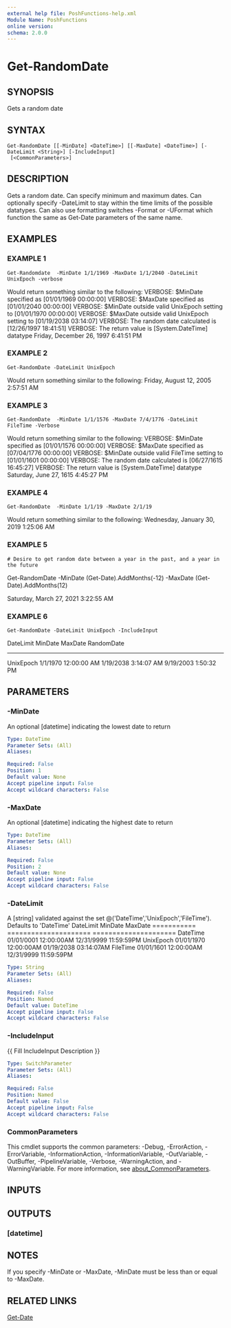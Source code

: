 ```yaml
---
external help file: PoshFunctions-help.xml
Module Name: PoshFunctions
online version:
schema: 2.0.0
---
```


# Get-RandomDate

## SYNOPSIS
Gets a random date

## SYNTAX

```
Get-RandomDate [[-MinDate] <DateTime>] [[-MaxDate] <DateTime>] [-DateLimit <String>] [-IncludeInput]
 [<CommonParameters>]
```

## DESCRIPTION
Gets a random date.
Can specify minimum and maximum dates.
Can optionally specify -DateLimit to
stay within the time limits of the possible datatypes.
Can also use formatting switches -Format
or -UFormat which function the same as Get-Date parameters of the same name.

## EXAMPLES

### EXAMPLE 1
```
Get-Randomdate  -MinDate 1/1/1969 -MaxDate 1/1/2040 -DateLimit UnixEpoch -verbose
```

Would return something similar to the following:
VERBOSE: $MinDate specified as \[01/01/1969 00:00:00\]
VERBOSE: $MaxDate specified as \[01/01/2040 00:00:00\]
VERBOSE: $MinDate outside valid UnixEpoch setting to \[01/01/1970 00:00:00\]
VERBOSE: $MaxDate outside valid UnixEpoch setting to \[01/19/2038 03:14:07\]
VERBOSE: The random date calculated is \[12/26/1997 18:41:51\]
VERBOSE: The return value is \[System.DateTime\] datatype
Friday, December 26, 1997 6:41:51 PM

### EXAMPLE 2
```
Get-RandomDate -DateLimit UnixEpoch
```

Would return something similar to the following:
Friday, August 12, 2005 2:57:51 AM

### EXAMPLE 3
```
Get-RandomDate  -MinDate 1/1/1576 -MaxDate 7/4/1776 -DateLimit FileTime -Verbose
```

Would return something similar to the following:
VERBOSE: $MinDate specified as \[01/01/1576 00:00:00\]
VERBOSE: $MaxDate specified as \[07/04/1776 00:00:00\]
VERBOSE: $MinDate outside valid FileTime setting to \[01/01/1601 00:00:00\]
VERBOSE: The random date calculated is \[06/27/1615 16:45:27\]
VERBOSE: The return value is \[System.DateTime\] datatype
Saturday, June 27, 1615 4:45:27 PM

### EXAMPLE 4
```
Get-RandomDate  -MinDate 1/1/19 -MaxDate 2/1/19
```

Would return something similar to the following:
Wednesday, January 30, 2019 1:25:06 AM

### EXAMPLE 5
```
# Desire to get random date between a year in the past, and a year in the future
```

Get-RandomDate  -MinDate (Get-Date).AddMonths(-12) -MaxDate (Get-Date).AddMonths(12)

Saturday, March 27, 2021 3:22:55 AM

### EXAMPLE 6
```
Get-RandomDate -DateLimit UnixEpoch -IncludeInput
```

DateLimit MinDate              MaxDate              RandomDate
--------- -------              -------              ----------
UnixEpoch 1/1/1970 12:00:00 AM 1/19/2038 3:14:07 AM 9/19/2003 1:50:32 PM

## PARAMETERS

### -MinDate
An optional \[datetime\] indicating the lowest date to return

```yaml
Type: DateTime
Parameter Sets: (All)
Aliases:

Required: False
Position: 1
Default value: None
Accept pipeline input: False
Accept wildcard characters: False
```

### -MaxDate
An optional \[datetime\] indicating the highest date to return

```yaml
Type: DateTime
Parameter Sets: (All)
Aliases:

Required: False
Position: 2
Default value: None
Accept pipeline input: False
Accept wildcard characters: False
```

### -DateLimit
A \[string\] validated against the set @('DateTime','UnixEpoch','FileTime').
Defaults to 'DateTime'
DateLimit       MinDate                 MaxDate
===========     =====================   =====================
DateTime        01/01/0001 12:00:00AM   12/31/9999 11:59:59PM
UnixEpoch       01/01/1970 12:00:00AM   01/19/2038 03:14:07AM
FileTime        01/01/1601 12:00:00AM   12/31/9999 11:59:59PM

```yaml
Type: String
Parameter Sets: (All)
Aliases:

Required: False
Position: Named
Default value: DateTime
Accept pipeline input: False
Accept wildcard characters: False
```

### -IncludeInput
{{ Fill IncludeInput Description }}

```yaml
Type: SwitchParameter
Parameter Sets: (All)
Aliases:

Required: False
Position: Named
Default value: False
Accept pipeline input: False
Accept wildcard characters: False
```

### CommonParameters
This cmdlet supports the common parameters: -Debug, -ErrorAction, -ErrorVariable, -InformationAction, -InformationVariable, -OutVariable, -OutBuffer, -PipelineVariable, -Verbose, -WarningAction, and -WarningVariable. For more information, see [about_CommonParameters](http://go.microsoft.com/fwlink/?LinkID=113216).

## INPUTS

## OUTPUTS

### [datetime]
## NOTES
If you specify -MinDate or -MaxDate, -MinDate must be less than or equal to -MaxDate.

## RELATED LINKS

[Get-Date]()

